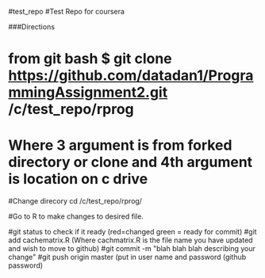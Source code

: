 #test_repo
#Test Repo for coursera
  
###Directions
  # from git bash $ git clone https://github.com/datadan1/ProgrammingAssignment2.git /c/test_repo/rprog
  
  # Where 3 argument is from forked directory or clone and 4th argument is location on c drive

  #Change direcory  cd /c/test_repo/rprog/
  
  #Go to R to make changes to desired file.

  #git status to check if it ready (red=changed green = ready for commit)
  #git add cachematrix.R   (Where cachmatrix.R is the file name you have updated and wish to move to github)
  #git commit -m "blah blah blah describing your change"
  #git push origin master (put in user name and password (github password)


